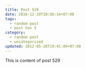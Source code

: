 ```yaml
---
title: Post 529
date: 2016-12-20T10:56:14+07:00
tags:
  - random post
  - post has 5
category:
  - random post
  - uncategorized
updated: 2012-05-28T19:41:09+07:00
---
```

This is content of post 529